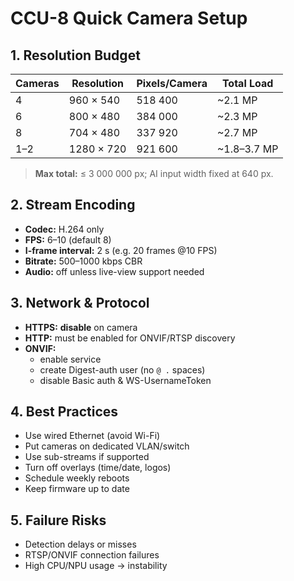 # CCU-8 Quick Camera Setup

## 1. Resolution Budget  
| Cameras | Resolution  | Pixels/Camera | Total Load |  
|---------|-------------|---------------|------------|  
| 4       | 960 × 540   | 518 400       | ~2.1 MP    |  
| 6       | 800 × 480   | 384 000       | ~2.3 MP    |  
| 8       | 704 × 480   | 337 920       | ~2.7 MP    |  
| 1–2     | 1280 × 720  | 921 600       | ~1.8–3.7 MP|  

> **Max total:** ≤ 3 000 000 px; AI input width fixed at 640 px.

## 2. Stream Encoding  
- **Codec:** H.264 only  
- **FPS:** 6–10 (default 8)  
- **I-frame interval:** 2 s (e.g. 20 frames @10 FPS)  
- **Bitrate:** 500–1000 kbps CBR  
- **Audio:** off unless live-view support needed  

## 3. Network & Protocol  
- **HTTPS:** **disable** on camera  
- **HTTP:** must be enabled for ONVIF/RTSP discovery  
- **ONVIF:**  
  - enable service  
  - create Digest-auth user (no `@ .` spaces)  
  - disable Basic auth & WS-UsernameToken  

## 4. Best Practices  
- Use wired Ethernet (avoid Wi-Fi)  
- Put cameras on dedicated VLAN/switch  
- Use sub-streams if supported  
- Turn off overlays (time/date, logos)  
- Schedule weekly reboots  
- Keep firmware up to date  

## 5. Failure Risks  
- Detection delays or misses  
- RTSP/ONVIF connection failures  
- High CPU/NPU usage → instability  
